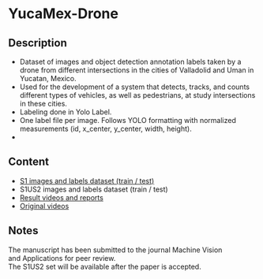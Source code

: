 # YucaMex-Drone

## Description
- Dataset of images and object detection annotation labels taken by a drone from different intersections in the cities of Valladolid and Uman in Yucatan, Mexico. 
- Used for the development of a system that detects, tracks, and counts different types of vehicles, as well as pedestrians, at study intersections in these cities.  
- Labeling done in Yolo Label.
- One label file per image. Follows YOLO formatting with normalized measurements (id, x_center, y_center, width, height).
- 


## Content
- [S1 images and labels dataset (train / test)](https://github.com/MemoJmz/YucaMex-MOCS/tree/main/segments)
- S1US2 images and labels dataset (train / test)
- [Result videos and reports](https://drive.google.com/drive/folders/1NhuE__enX_hjnyoj6N2A6AKsl2pqZyX3?usp=sharing)
- [Original videos](https://drive.google.com/drive/folders/1eFsC2K28lvg37kcL7VFsSu1wcP-vYA5r?usp=sharing)

## Notes
The manuscript has been submitted to the journal Machine Vision and Applications for peer review.  
The S1US2 set will be available after the paper is accepted.  
